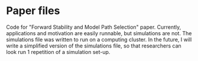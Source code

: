 # Paper files
 Code for "Forward Stability and Model Path Selection" paper. Currently, applications and motivation are easily runnable, but simulations are not. The simulations file was written to run on a computing cluster. In the future, I will write a simplified version of the simulations file, so that researchers can look run 1 repetition of a simulation set-up.  
